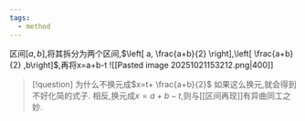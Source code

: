 ```yaml
---
tags:
  - method
---
```


区间$[a,b]$,将其拆分为两个区间,$\left[ a, \frac{a+b}{2} \right],\left[  \frac{a+b}{2} ,b\right]$,再将x=a+b-t
![[Pasted image 20251021153212.png|400]]
>[!question] 为什么不换元成$x=t+ \frac{a+b}{2}$
>如果这么换元,就会得到不好化简的式子.
>相反,换元成$x=a+b-t$,则与[[区间再现]]有异曲同工之妙.


